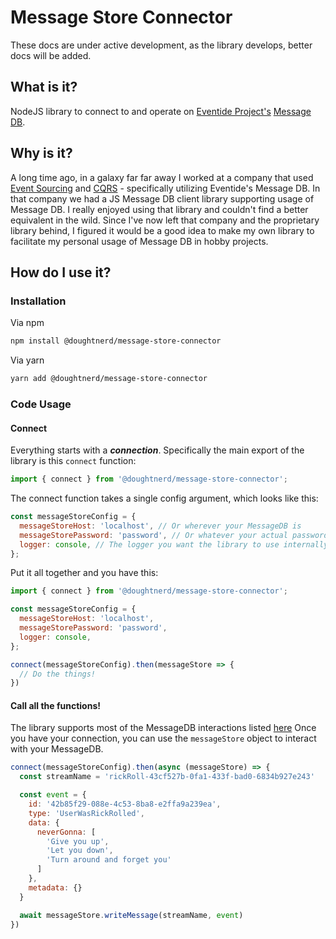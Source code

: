 # Message Store Connector
These docs are under active development, as the library develops, better docs will be added.

## What is it?
NodeJS library to connect to and operate on [Eventide Project's](http://docs.eventide-project.org/) [Message DB](http://docs.eventide-project.org/user-guide/message-db/).

## Why is it?
A long time ago, in a galaxy far far away I worked at a company that used [Event Sourcing](https://martinfowler.com/eaaDev/EventSourcing.html) and [CQRS](https://martinfowler.com/bliki/CQRS.html) - specifically utilizing Eventide's Message DB. In that company we had a JS Message DB client library supporting usage of Message DB. I really enjoyed using that library and couldn't find a better equivalent in the wild. Since I've now left that company and the proprietary library behind, I figured it would be a good idea to make my own library to facilitate my personal usage of Message DB in hobby projects.

## How do I use it?

### Installation
Via npm
```bash
npm install @doughtnerd/message-store-connector
```

Via yarn
```bash
yarn add @doughtnerd/message-store-connector
```

### Code Usage


#### Connect
Everything starts with a ___connection___.
Specifically the main export of the library is this ```connect``` function:
```Javascript
import { connect } from '@doughtnerd/message-store-connector';
```

The connect function takes a single config argument, which looks like this:

```Javascript
const messageStoreConfig = {
  messageStoreHost: 'localhost', // Or wherever your MessageDB is
  messageStorePassword: 'password', // Or whatever your actual password is
  logger: console, // The logger you want the library to use internally
};
```

Put it all together and you have this:
```JavaScript
import { connect } from '@doughtnerd/message-store-connector';

const messageStoreConfig = {
  messageStoreHost: 'localhost', 
  messageStorePassword: 'password', 
  logger: console, 
};

connect(messageStoreConfig).then(messageStore => {
  // Do the things!
})
```

#### Call all the functions!
The library supports most of the MessageDB interactions listed [here](http://docs.eventide-project.org/user-guide/message-db/server-functions.html)
Once you have your connection, you can use the ```messageStore``` object to interact with your MessageDB.

```JavaScript
connect(messageStoreConfig).then(async (messageStore) => {
  const streamName = 'rickRoll-43cf527b-0fa1-433f-bad0-6834b927e243'

  const event = {
    id: '42b85f29-088e-4c53-8ba8-e2ffa9a239ea',
    type: 'UserWasRickRolled',
    data: {
      neverGonna: [
        'Give you up',
        'Let you down',
        'Turn around and forget you'
      ]
    },
    metadata: {}
  }

  await messageStore.writeMessage(streamName, event)
})
```